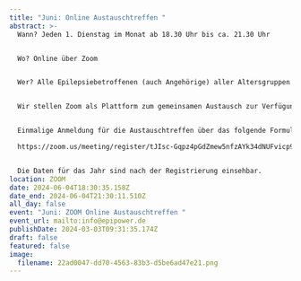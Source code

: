```yaml
---
title: "Juni: Online Austauschtreffen "
abstract: >-
  Wann? Jeden 1. Dienstag im Monat ab 18.30 Uhr bis ca. 21.30 Uhr 


  Wo? Online über Zoom


  Wer? Alle Epilepsiebetroffenen (auch Angehörige) aller Altersgruppen


  Wir stellen Zoom als Plattform zum gemeinsamen Austausch zur Verfügung. Die Teilnehmer können in themenspezifische Breakoutsessions, um über alle verschiedenen Themen rund um Epilepsie, aber auch Privates zu diskutieren. Wir haben eine sehr lockere Atmosphäre und jeder kann kommen und gehen, wie es persönlich am angenehmsten ist.


  Einmalige Anmeldung für die Austauschtreffen über das folgende Formular:

  https://zoom.us/meeting/register/tJIsc-Gqpz4pGdZmew5nfzAYk34dNUFvicp9


  Die Daten für das Jahr sind nach der Registrierung einsehbar.
location: ZOOM
date: 2024-06-04T18:30:35.158Z
date_end: 2024-06-04T21:30:11.510Z
all_day: false
event: "Juni: ZOOM Online Austauschtreffen "
event_url: mailto:info@epipower.de
publishDate: 2024-03-03T09:31:35.174Z
draft: false
featured: false
image:
  filename: 22ad0047-dd70-4563-83b3-d5be6ad47e21.png
---
```

